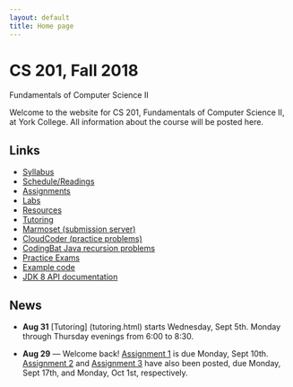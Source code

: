 ```yaml
---
layout: default
title: Home page
---
```


# CS 201, Fall 2018

<div id="subtitle">Fundamentals of Computer Science II</div>

Welcome to the website for CS 201, Fundamentals of Computer Science II, at York College.  All information about the course will be posted here.

## Links

* [Syllabus](syllabus.html)
* [Schedule/Readings](schedule.html)
* [Assignments](assign/index.html)
* [Labs](labs/index.html)
* [Resources](resources/index.html)
* [Tutoring](tutoring.html)
* [Marmoset (submission server)](https://cs.ycp.edu/marmoset)
* [CloudCoder (practice problems)](https://cs.ycp.edu/cloudcoder)
* [CodingBat Java recursion problems](http://codingbat.com/java/Recursion-1)
* [Practice Exams](practice/index.html)
* [Example code](examples/index.html)
* [JDK 8 API documentation](https://docs.oracle.com/javase/8/docs/api/)

## News

* **Aug 31** [Tutoring] (tutoring.html) starts Wednesday, Sept 5th.  Monday through Thursday evenings from 6:00 to 8:30.

* **Aug 29** &mdash; Welcome back!  [Assignment 1](assign/assign01.html) is due Monday, Sept 10th.  [Assignment 2](assign/assign02.html) and [Assignment 3](assign/assign03.html) have also been posted, due Monday, Sept 17th, and Monday, Oct 1st, respectively.
